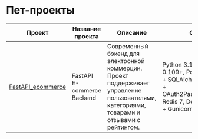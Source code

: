# Пет-проекты

| Проект | Название проекта | Описание | Стек |
| --- | --- | --- | --- |
| [FastAPI_ecommerce](https://github.com/Rust-it/FastAPI_ecommerce) | FastAPI  E-commerce Backend | Современный бэкенд для электронной коммерции. Проект поддерживает управление пользователями, категориями, товарами и отзывами с рейтингом. | Python 3.11+, FastAPI 0.109+, PostgreSQL 15 + SQLAlchemy 2.0, JWT + OAuth2PasswordBearer, Redis 7, Docker + Nginx + Gunicorn |

